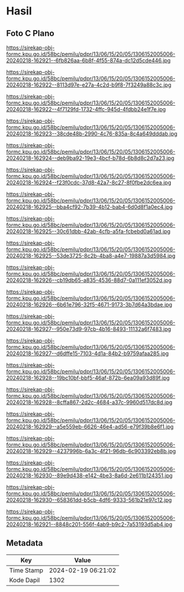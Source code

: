 # Hasil

## Foto C Plano

https://sirekap-obj-formc.kpu.go.id/58bc/pemilu/pdpr/13/06/15/20/05/1306152005006-20240218-162921--6fb826aa-6b8f-4f55-874a-dc12d5cde446.jpg

https://sirekap-obj-formc.kpu.go.id/58bc/pemilu/pdpr/13/06/15/20/05/1306152005006-20240218-162922--8113d97e-e27a-4c2d-b9f8-7f3249a88c3c.jpg

https://sirekap-obj-formc.kpu.go.id/58bc/pemilu/pdpr/13/06/15/20/05/1306152005006-20240218-162922--4f7129fd-1732-4ffc-945d-4fdbb24e1f7e.jpg

https://sirekap-obj-formc.kpu.go.id/58bc/pemilu/pdpr/13/06/15/20/05/1306152005006-20240218-162923--38cde48b-2990-4c76-835a-8c4a649dddab.jpg

https://sirekap-obj-formc.kpu.go.id/58bc/pemilu/pdpr/13/06/15/20/05/1306152005006-20240218-162924--deb9ba92-19e3-4bcf-b78d-6b8d8c2d7a23.jpg

https://sirekap-obj-formc.kpu.go.id/58bc/pemilu/pdpr/13/06/15/20/05/1306152005006-20240218-162924--f23f0cdc-37d8-42a7-8c27-8f0fbe2dc6ea.jpg

https://sirekap-obj-formc.kpu.go.id/58bc/pemilu/pdpr/13/06/15/20/05/1306152005006-20240218-162925--bba4cf92-7b39-4b12-bab4-6d0d8f1a0ec4.jpg

https://sirekap-obj-formc.kpu.go.id/58bc/pemilu/pdpr/13/06/15/20/05/1306152005006-20240218-162925--30c61dbb-42ab-4cfb-a5fa-fcbebd0a61ad.jpg

https://sirekap-obj-formc.kpu.go.id/58bc/pemilu/pdpr/13/06/15/20/05/1306152005006-20240218-162925--53de3725-8c2b-4ba8-a4e7-19887a3d5984.jpg

https://sirekap-obj-formc.kpu.go.id/58bc/pemilu/pdpr/13/06/15/20/05/1306152005006-20240218-162926--cb19db65-a835-4536-88d7-0a111ef3052d.jpg

https://sirekap-obj-formc.kpu.go.id/58bc/pemilu/pdpr/13/06/15/20/05/1306152005006-20240218-162926--6b61e796-32f5-4671-9173-3b7d64a3bdae.jpg

https://sirekap-obj-formc.kpu.go.id/58bc/pemilu/pdpr/13/06/15/20/05/1306152005006-20240218-162927--950e73d9-97cb-4b16-8493-11132a6f7483.jpg

https://sirekap-obj-formc.kpu.go.id/58bc/pemilu/pdpr/13/06/15/20/05/1306152005006-20240218-162927--d6dffe15-7103-4d1a-84b2-b9759afaa285.jpg

https://sirekap-obj-formc.kpu.go.id/58bc/pemilu/pdpr/13/06/15/20/05/1306152005006-20240218-162928--19bc10bf-bbf5-46af-872b-6ea09a93d89f.jpg

https://sirekap-obj-formc.kpu.go.id/58bc/pemilu/pdpr/13/06/15/20/05/1306152005006-20240218-162928--8cffa867-2d2c-4684-a37c-9960d517dc8d.jpg

https://sirekap-obj-formc.kpu.go.id/58bc/pemilu/pdpr/13/06/15/20/05/1306152005006-20240218-162929--a5e559eb-6626-46e4-ad56-e79f39b8e6f1.jpg

https://sirekap-obj-formc.kpu.go.id/58bc/pemilu/pdpr/13/06/15/20/05/1306152005006-20240218-162929--4237996b-6a3c-4f21-96db-6c903392eb8b.jpg

https://sirekap-obj-formc.kpu.go.id/58bc/pemilu/pdpr/13/06/15/20/05/1306152005006-20240218-162930--89e9d438-e142-4be3-8a6d-2e611b124351.jpg

https://sirekap-obj-formc.kpu.go.id/58bc/pemilu/pdpr/13/06/15/20/05/1306152005006-20240218-162930--658361dd-b5cb-4df6-9333-561b21e97c12.jpg

https://sirekap-obj-formc.kpu.go.id/58bc/pemilu/pdpr/13/06/15/20/05/1306152005006-20240218-162921--8848c201-556f-4ab9-b9c2-7a53193d5ab4.jpg


## Metadata

| Key        | Value               |
| ---------- | ------------------- |
| Time Stamp | 2024-02-19 06:21:02 |
| Kode Dapil | 1302                |



